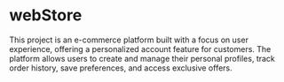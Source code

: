 # webStore
This project is an e-commerce platform built with a focus on user experience, offering a personalized account feature for customers. The platform allows users to create and manage their personal profiles, track order history, save preferences, and access exclusive offers.

